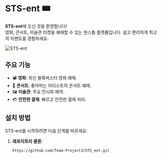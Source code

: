 # STS-ent 🎟️

**STS-ent**에 오신 것을 환영합니다! <br/>
영화, 콘서트, 미술관 티켓을 예매할 수 있는 원스톱 플랫폼입니다. 쉽고 편리하게 최고의 이벤트를 경험하세요.

![STS-ent](./assets/logo.png)


## 주요 기능

- 📽️ **영화**: 최신 블록버스터 영화 예매.
- 🎤 **콘서트**: 좋아하는 아티스트의 콘서트 예매.
- 🖼️ **미술관**: 주요 전시회 예약.
- 💳 **안전한 결제**: 빠르고 안전한 결제 처리.

## 설치 방법

STS-ent를 시작하려면 다음 단계를 따르세요:

1. **레포지토리 클론**:
   ```bash
   https://github.com/Team-Project3/STS_ent.git
